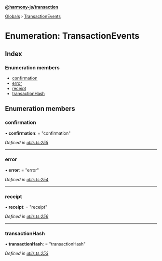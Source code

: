 **[@harmony-js/transaction](../README.md)**

[Globals](../README.md) › [TransactionEvents](transactionevents.md)

# Enumeration: TransactionEvents

## Index

### Enumeration members

* [confirmation](transactionevents.md#confirmation)
* [error](transactionevents.md#error)
* [receipt](transactionevents.md#receipt)
* [transactionHash](transactionevents.md#transactionhash)

## Enumeration members

###  confirmation

• **confirmation**: = "confirmation"

*Defined in [utils.ts:255](https://github.com/FireStack-Lab/Harmony-sdk-core/blob/2ea7368/packages/harmony-transaction/src/utils.ts#L255)*

___

###  error

• **error**: = "error"

*Defined in [utils.ts:254](https://github.com/FireStack-Lab/Harmony-sdk-core/blob/2ea7368/packages/harmony-transaction/src/utils.ts#L254)*

___

###  receipt

• **receipt**: = "receipt"

*Defined in [utils.ts:256](https://github.com/FireStack-Lab/Harmony-sdk-core/blob/2ea7368/packages/harmony-transaction/src/utils.ts#L256)*

___

###  transactionHash

• **transactionHash**: = "transactionHash"

*Defined in [utils.ts:253](https://github.com/FireStack-Lab/Harmony-sdk-core/blob/2ea7368/packages/harmony-transaction/src/utils.ts#L253)*